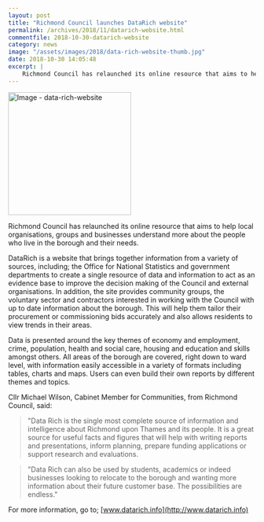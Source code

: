 ```yaml
---
layout: post
title: "Richmond Council launches DataRich website"
permalink: /archives/2018/11/datarich-website.html
commentfile: 2018-10-30-datarich-website
category: news
image: "/assets/images/2018/data-rich-website-thumb.jpg"
date: 2018-10-30 14:05:48
excerpt: |
    Richmond Council has relaunched its online resource that aims to help local organisations, groups and businesses understand more about the people who live in the borough and their needs.   
---
```

<a href="/assets/images/2018/data-rich-website.jpg" title="Click for a larger image"><img src="/assets/images/2018/data-rich-website-thumb.jpg" width="250" alt="Image - data-rich-website"  class="photo right"/></a>

Richmond Council has relaunched its online resource that aims to help local organisations, groups and businesses understand more about the people who live in the borough and their needs.

DataRich is a website that brings together information from a variety of sources, including; the Office for National Statistics and government departments to create a single resource of data and information to act as an evidence base to improve the decision making of the Council and external organisations.  In addition, the site provides community groups, the voluntary sector and contractors interested in working with the Council with up to date information about the borough. This will help them tailor their procurement or commissioning bids accurately and also allows residents to view trends in their areas.

Data is presented around the key themes of economy and employment, crime, population, health and social care, housing and education and skills amongst others. All areas of the borough are covered, right down to ward level, with information easily accessible in a variety of formats including tables, charts and maps. Users can even build their own reports by different themes and topics.

Cllr Michael Wilson, Cabinet Member for Communities, from Richmond Council, said:

> "Data Rich is the single most complete source of information and intelligence about Richmond upon Thames and its people. It is a great source for useful facts and figures that will help with writing reports and presentations, inform planning, prepare funding applications or support research and evaluations.


> "Data Rich can also be used by students, academics or indeed businesses looking to relocate to the borough and wanting more information about their future customer base. The possibilities are endless."


For more information, go to; [www.datarich.info](http://www.datarich.info)
